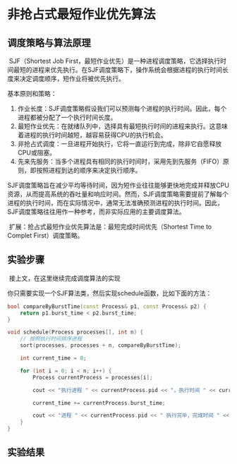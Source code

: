 # 非抢占式最短作业优先算法



## 调度策略与算法原理

​	SJF（Shortest Job First，最短作业优先）是一种进程调度策略，它选择执行时间最短的进程来优先执行。在SJF调度策略下，操作系统会根据进程的执行时间长度来决定调度顺序，短作业将被优先执行。

基本原则和策略：
1. 作业长度：SJF调度策略假设我们可以预测每个进程的执行时间。因此，每个进程都被分配了一个执行时间长度。
2. 最短作业优先：在就绪队列中，选择具有最短执行时间的进程来执行。这意味着进程的执行时间越短，越容易获得CPU的执行机会。
3. 非抢占式调度：一旦进程开始执行，它将一直运行到完成，除非它自愿释放CPU或阻塞。
4. 先来先服务：当多个进程具有相同的执行时间时，采用先到先服务（FIFO）原则，即按照进程到达的顺序来决定执行顺序。

​	SJF调度策略旨在减少平均等待时间，因为短作业往往能够更快地完成并释放CPU资源，从而提高系统的吞吐量和响应时间。然而，SJF调度策略需要提前了解每个进程的执行时间，而在实际情况中，通常无法准确预测进程的执行时间。因此，SJF调度策略往往用作一种参考，而非实际应用的主要调度算法。	

​	扩展：抢占式最短作业优先算法是：最短完成时间优先（Shortest Time to Complet First）调度策略。





## 实验步骤

​	接上文，在这里继续完成调度算法的实现

​	你只需要实现一个SJF算法类，然后实现schedule函数，比如下面的方法：

```cpp
bool compareByBurstTime(const Process& p1, const Process& p2) {
    return p1.burst_time < p2.burst_time;
}

void schedule(Process processes[], int n) {
    // 按照执行时间排序进程
    sort(processes, processes + n, compareByBurstTime);

    int current_time = 0;

    for (int i = 0; i < n; i++) {
        Process currentProcess = processes[i];

        cout << "执行进程 " << currentProcess.pid << "，执行时间 " << currentProcess.burst_time << endl;

        current_time += currentProcess.burst_time;

        cout << "进程 " << currentProcess.pid << " 执行完毕，完成时间 " << current_time << endl;
    }
}
```



## 实验结果



